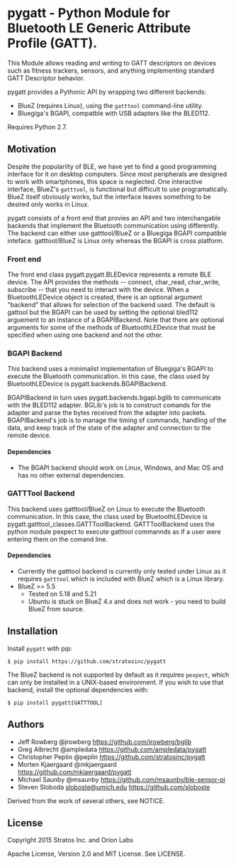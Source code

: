 # pygatt - Python Module for Bluetooth LE Generic Attribute Profile (GATT).

This Module allows reading and writing to GATT descriptors on devices such as
fitness trackers, sensors, and anything implementing standard GATT Descriptor
behavior.

pygatt provides a Pythonic API by wrapping two different backends:

* BlueZ (requires Linux), using the `gatttool` command-line utility.
* Bluegiga's BGAPI, compatble with USB adapters like the BLED112.

Requires Python 2.7.

## Motivation

Despite the popularilty of BLE, we have yet to find a good programming interface
for it on desktop computers. Since most peripherals are designed to work with
smartphones, this space is neglected. One interactive interface, BlueZ's
`gatttool`, is functional but difficult to use programatically. BlueZ itself
obviously works, but the interface leaves something to be desired only
works in Linux.

pygatt consists of a front end that provies an API and two interchangable
backends that implement the Bluetooth communication using differently. The
backend can either use gatttool/BlueZ or a Bluegiga BGAPI compatible inteface.
gatttool/BlueZ is Linux only whereas the BGAPI is cross platform.

### Front end

The front end class pygatt.pygatt.BLEDevice represents a remote BLE
device. The API provides the methods -- connect, char_read, char_write,
subscribe -- that you need to interact with the device. When a BluetoothLEDevice
object is created, there is an optional argument "backend" that allows for
selection of the backend used. The default is gattool but the BGAPI can be
used by setting the optional bled112 arguement to an instance of a
BGAPIBackend. Note that there are optional arguments for some of the methods
of BluetoothLEDevice that must be specified when using one backend and not the
other.

### BGAPI Backend

This backend uses a minimalist implementation of Bluegiga's BGAPI to execute the
Bluetooth communication. In this case, the class used by BluetoothLEDevice is
pygatt.backends.BGAPIBackend.

BGAPIBackend in turn uses pygatt.backends.bgapi.bglib to communicate with the
BLED112 adapter. BGLib's job is to construct comands for the adapter and parse
the bytes received from the adapter into packets. BGAPIBackend's job is to
manage the timing of commands, handling of the data, and keep track of the state
of the adapter and connection to the remote device.

#### Dependencies

* The BGAPI backend should work on Linux, Windows, and Mac OS and has no other
    external dependencies.

### GATTTool Backend

This backend uses gatttool/BlueZ on Linux to execute the Bluetooth
communication. In this case, the class used by BluetoothLEDevice is
pygatt.gatttool_classes.GATTToolBackend. GATTToolBackend uses the python module
pexpect to execute gatttool commannds as if a user were entering them on the
comand line.

#### Dependencies

* Currently the gatttool backend is currently only tested under Linux as it
    requires `gatttool` which is included with BlueZ which is a Linux library.
* BlueZ >= 5.5
    * Tested on 5.18 and 5.21
    * Ubuntu is stuck on BlueZ 4.x and does not work - you need to build BlueZ
      from source.

## Installation

Install `pygatt` with pip:

    $ pip install https://github.com/stratosinc/pygatt

The BlueZ backend is not supported by default as it requires `pexpect`, which
can only be installed in a UNIX-based environment. If you wish to use that
backend, install the optional dependencies with:

    $ pip install pygatt[GATTTOOL]

## Authors

- Jeff Rowberg @jrowberg https://github.com/jrowberg/bglib
- Greg Albrecht @ampledata https://github.com/ampledata/pygatt
- Christopher Peplin @peplin https://github.com/stratosinc/pygatt
- Morten Kjaergaard @mkjaergaard https://github.com/mkjaergaard/pygatt
- Michael Saunby @msaunby https://github.com/msaunby/ble-sensor-pi
- Steven Sloboda <sloboste@umich.edu> https://github.com/sloboste

Derived from the work of several others, see NOTICE.

## License

Copyright 2015 Stratos Inc. and Orion Labs

Apache License, Version 2.0 and MIT License. See LICENSE.
